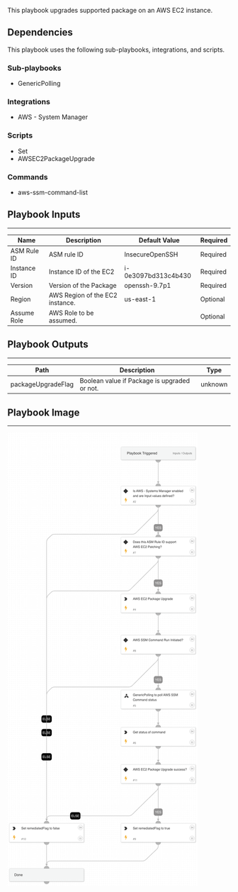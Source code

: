 This playbook upgrades supported package on an AWS EC2 instance.

## Dependencies

This playbook uses the following sub-playbooks, integrations, and scripts.

### Sub-playbooks

* GenericPolling

### Integrations

* AWS - System Manager

### Scripts

* Set
* AWSEC2PackageUpgrade

### Commands

* aws-ssm-command-list

## Playbook Inputs

---

| **Name** | **Description** | **Default Value** | **Required** |
| --- | --- | --- | --- |
| ASM Rule ID | ASM rule ID | InsecureOpenSSH | Required |
| Instance ID | Instance ID of the EC2 | i-0e3097bd313c4b430 | Required |
| Version | Version of the Package | openssh-9.7p1 | Required |
| Region | AWS Region of the EC2 instance. | us-east-1 | Optional |
| Assume Role | AWS Role to be assumed. |  | Optional |

## Playbook Outputs

---

| **Path** | **Description** | **Type** |
| --- | --- | --- |
| packageUpgradeFlag | Boolean value if Package is upgraded or not. | unknown |

## Playbook Image

---

![AWS - EC2 Package Upgrade](../doc_files/AWS_-_EC2_Package_Upgrade.png)

